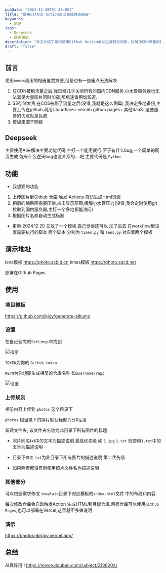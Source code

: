 ```yaml
---
pubDate: "2024-12-28T01:48:00Z"
title: "使用Github Action自动生成静态相册"
keywords:
  - 笔记
tags:
  - Deepseek
  - 静态相册
description: "本文介绍了如何使用Github Action自动生成静态相册，以解决CDN流量问题和S3存储成本高的问题。通过上传图片到Github仓库，触发Actions自动生成HTML页面，并压缩缩略图以缓解服务器压力。文章还提供了详细的设置步骤和演示地址，展示了如何利用AI生成代码并部署在Github Pages或Vercel上。"
draft: "false"
---
```


## 前言

使用`memos`调用的相册虽然方便,但是也有一些痛点无法解决
1. 在CDN被刷流量之后,我已经几乎关闭所有的国内CDN服务,小水管服务器也无法满足大量图片同时加载,那龟速谁用谁知道.
2. S3存储太贵,在COS被刷了流量之后(没错,我就是这么倒霉),我决定多地备份,主要上传在github,利用Cloudflare+ vercel+github pages+ 其他SaaS. 这些服务的优点就是免费.
3. 模板来源于网络

## Deepseek

主要使用AI来解决主要功能代码,主打一个能用就行.至于有什么bug,一个简单的网页生成 能有什么逆天bug也没关系的....吧
主要代码是 `Python`

## 功能

- 我想要的功能

1. 上传图片到Github 仓库,触发 Actions 自动生成Html页面
2. 相册的缩略图需要压缩,点击显示原图,缓解小水管压力(没错,我会定时使用git拉取到国内服务器,主打一个多地都能访问)
3. 根据图片名称自动生成标题

- 更新
2024.12.29
又找了一个模板,自己觉得还可以
加了进去
在workflow里设置需要执行的脚本
两个脚本 分别为 `times.py` 和 `lens.py` 对应着两个模板


## 演示地址

lens模板  https://photo.asbid.cn
times模板  https://photo.sgcd.net

部署在Github Pages

## 使用

### 项目模板

https://github.com/jkjoy/generate-albums 

 
### 设置

 在自己仓库的`Settings`中找到

![指示](https://img.imsun.org/usr/uploads/2024/12/196751803.png)

`TOKEN`为你的 `Github token`

`REPO`为你想要生成相册的仓库名称 如`username/repo`

![设置](https://img.imsun.org/usr/uploads/2024/12/863352623.png)

### 上传规则

相册内容上传到 `photos` 这个目录下

`photos` 根目录下的照片默认标题为`分享生活`

新建文件夹, 该文件夹名称为此目录下所有图片的标题

- 照片同名txt中的文本为描述说明 最高优先级 
如 `1.jpg` `1.txt` 则使用`1.txt`中的文本为描述说明 

- 目录下`描述.txt`为此目录下所有图片的描述说明 第二优先级 

- 如果两者都没有则使用照片文件名为描述说明

### 其他部分

可以根据需求修改 `template`目录下对应模板的`index.html`文件 中的布局和内容.

每次修改仓库会自动触发Action 生成HTML到目标仓库,目标仓库可以使用`Github Pages`,也可以部署在Vercel,这里就不多做说明

### 演示 
https://photos-jkjkjoy.vercel.app/

## 总结

AI真好用!!
 https://movie.douban.com/subject/2136204/